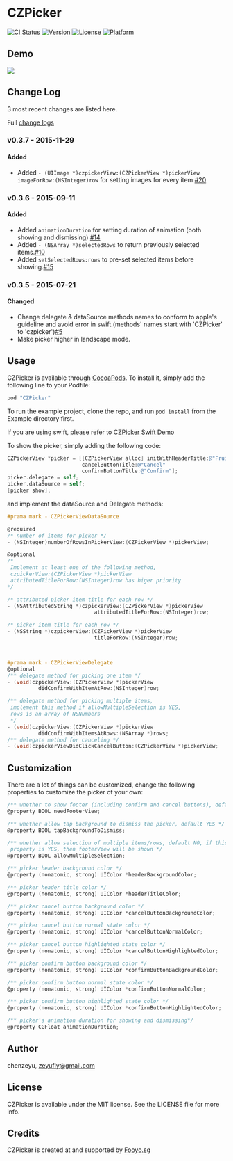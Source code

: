 # CZPicker

[![CI Status](http://img.shields.io/travis/chenzeyu/CZPicker.svg?style=flat)](https://travis-ci.org/chenzeyu/CZPicker)
[![Version](https://img.shields.io/cocoapods/v/CZPicker.svg?style=flat)](http://cocoapods.org/pods/CZPicker)
[![License](https://img.shields.io/cocoapods/l/CZPicker.svg?style=flat)](http://cocoapods.org/pods/CZPicker)
[![Platform](https://img.shields.io/cocoapods/p/CZPicker.svg?style=flat)](http://cocoapods.org/pods/CZPicker)

## Demo
![](demo.gif)

## Change Log
3 most recent changes are listed here.

Full [change logs](CHANGELOG.md)
### v0.3.7 - 2015-11-29

#### Added
- Added ```- (UIImage *)czpickerView:(CZPickerView *)pickerView imageForRow:(NSInteger)row``` for setting images for every item [#20](https://github.com/chenzeyu/CZPicker/issues/20)

### v0.3.6 - 2015-09-11

#### Added
- Added ```animationDuration``` for setting duration of animation (both showing and dismissing) [#14](https://github.com/chenzeyu/CZPicker/issues/14)
- Added ```- (NSArray *)selectedRows``` to return previously selected items.[#10](https://github.com/chenzeyu/CZPicker/issues/10)
- Added ```setSelectedRows:rows``` to pre-set selected items before showing.[#15](https://github.com/chenzeyu/CZPicker/issues/15)


### v0.3.5 - 2015-07-21

#### Changed
- Change delegate & dataSource methods names to conform to apple's guideline and avoid error in swift.(methods' names start with 'CZPicker' to 'czpicker')[#5](https://github.com/chenzeyu/CZPicker/issues/5)
- Make picker higher in landscape mode.

## Usage

CZPicker is available through [CocoaPods](http://cocoapods.org). To install
it, simply add the following line to your Podfile:

```ruby
pod "CZPicker"
```

To run the example project, clone the repo, and run `pod install` from the Example directory first.

If you are using swift, please refer to [CZPicker Swift Demo](https://gist.github.com/chenzeyu/6d19a343ffc8d6530fd0)

To show the picker, simply adding the following code:

```objective-c
CZPickerView *picker = [[CZPickerView alloc] initWithHeaderTitle:@"Fruits"
                        cancelButtonTitle:@"Cancel"
                        confirmButtonTitle:@"Confirm"];
picker.delegate = self;
picker.dataSource = self;
[picker show];
```
and implement the dataSource and Delegate methods:

```objective-c
#prama mark - CZPickerViewDataSource

@required
/* number of items for picker */
- (NSInteger)numberOfRowsInPickerView:(CZPickerView *)pickerView;

@optional
/*
 Implement at least one of the following method,
 czpickerView:(CZPickerView *)pickerView
 attributedTitleForRow:(NSInteger)row has higer priority
*/

/* attributed picker item title for each row */
- (NSAttributedString *)czpickerView:(CZPickerView *)pickerView
                            attributedTitleForRow:(NSInteger)row;

/* picker item title for each row */
- (NSString *)czpickerView:(CZPickerView *)pickerView
                            titleForRow:(NSInteger)row;



#prama mark - CZPickerViewDelegate
@optional
/** delegate method for picking one item */
- (void)czpickerView:(CZPickerView *)pickerView
          didConfirmWithItemAtRow:(NSInteger)row;

/** delegate method for picking multiple items,
 implement this method if allowMultipleSelection is YES,
 rows is an array of NSNumbers
 */
- (void)czpickerView:(CZPickerView *)pickerView
          didConfirmWithItemsAtRows:(NSArray *)rows;
/** delegate method for canceling */
- (void)czpickerViewDidClickCancelButton:(CZPickerView *)pickerView;
```

## Customization
There are a lot of things can be customized, change the following properties to customize the picker of your own:

```objective-c
/** whether to show footer (including confirm and cancel buttons), default NO */
@property BOOL needFooterView;

/** whether allow tap background to dismiss the picker, default YES */
@property BOOL tapBackgroundToDismiss;

/** whether allow selection of multiple items/rows, default NO, if this
 property is YES, then footerView will be shown */
@property BOOL allowMultipleSelection;

/** picker header background color */
@property (nonatomic, strong) UIColor *headerBackgroundColor;

/** picker header title color */
@property (nonatomic, strong) UIColor *headerTitleColor;

/** picker cancel button background color */
@property (nonatomic, strong) UIColor *cancelButtonBackgroundColor;

/** picker cancel button normal state color */
@property (nonatomic, strong) UIColor *cancelButtonNormalColor;

/** picker cancel button highlighted state color */
@property (nonatomic, strong) UIColor *cancelButtonHighlightedColor;

/** picker confirm button background color */
@property (nonatomic, strong) UIColor *confirmButtonBackgroundColor;

/** picker confirm button normal state color */
@property (nonatomic, strong) UIColor *confirmButtonNormalColor;

/** picker confirm button highlighted state color */
@property (nonatomic, strong) UIColor *confirmButtonHighlightedColor;

/** picker's animation duration for showing and dismissing*/
@property CGFloat animationDuration;

```



## Author

chenzeyu, zeyufly@gmail.com

## License

CZPicker is available under the MIT license. See the LICENSE file for more info.

## Credits

CZPicker is created at and supported by [Fooyo.sg](http://fooyo.sg)
